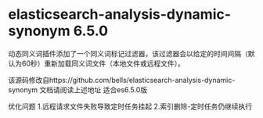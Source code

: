 # elasticsearch-analysis-dynamic-synonym 6.5.0
动态同义词插件添加了一个同义词标记过滤器，该过滤器会以给定的时间间隔（默认为60秒）重新加载同义词文件（本地文件或远程文件）。


该源码修改自https://github.com/bells/elasticsearch-analysis-dynamic-synonym
文档请阅读上述地址
适合es6.5.0版


优化问题
1.远程请求文件失败导致定时任务挂起
2.索引删除-定时任务仍继续执行
